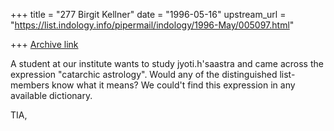 +++
title = "277 Birgit Kellner"
date = "1996-05-16"
upstream_url = "https://list.indology.info/pipermail/indology/1996-May/005097.html"

+++
[Archive link](https://list.indology.info/pipermail/indology/1996-May/005097.html)

A student at our institute wants to study jyoti.h'saastra and came across
the expression "catarchic astrology". Would any of the distinguished
list-members know what it means? We could't find this expression in any
available dictionary. 

TIA, 






